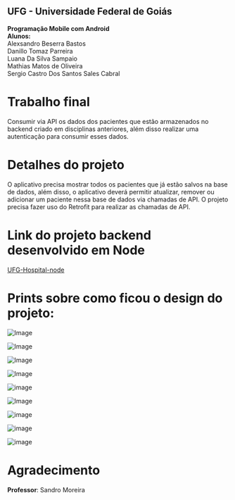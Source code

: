 ## UFG - Universidade Federal de Goiás<br/>
**Programação Mobile com Android**<br/>
**Alunos:**<br/>
Alexsandro Beserra Bastos<br/>
Danillo Tomaz Parreira<br/>
Luana Da Silva Sampaio<br/>
Mathias Matos de Oliveira<br/>
Sergio Castro Dos Santos Sales Cabral<br/>

# Trabalho final

Consumir via API os dados dos pacientes que estão armazenados no backend criado em disciplinas anteriores, além disso realizar uma autenticação para consumir esses dados.

# Detalhes do projeto 
O aplicativo precisa mostrar todos os pacientes que já estão salvos na base de dados, além disso, o aplicativo deverá permitir atualizar, remover ou adicionar um paciente nessa base de dados via chamadas de API. O projeto precisa fazer uso do Retrofit para realizar as chamadas de API.

# Link do projeto backend desenvolvido em Node
[UFG-Hospital-node](https://github.com/UFG-GrupoAzul/UFG-Hospital-node)

# Prints sobre como ficou o design do projeto:

![Image](https://github.com/user-attachments/assets/28a25044-0c92-4861-9226-d2556af7a7f1) 

![Image](https://github.com/user-attachments/assets/610c96a0-cf19-4dc7-a507-7430154e91ee)

![Image](https://github.com/user-attachments/assets/1ef8793b-13c1-4c69-be58-9a8252e21f65)

![Image](https://github.com/user-attachments/assets/72147062-bdf8-412b-8a1c-9cf2f5ce65f0)

![image](https://github.com/user-attachments/assets/a1dedebd-66ee-48ed-af59-9665aa2e8cbb)

![Image](https://github.com/user-attachments/assets/9c7cf48e-def4-43c6-bc88-fd0c0955889b)

![image](https://github.com/user-attachments/assets/5ba74509-7026-49f3-8804-f9fb2bf456bc)

![image](https://github.com/user-attachments/assets/c2315662-5309-4913-908f-a1e564c9aa8a)

![image](https://github.com/user-attachments/assets/ff84603a-621f-4211-9a10-9ce3566ffd56)

# Agradecimento
**Professor**: Sandro Moreira
